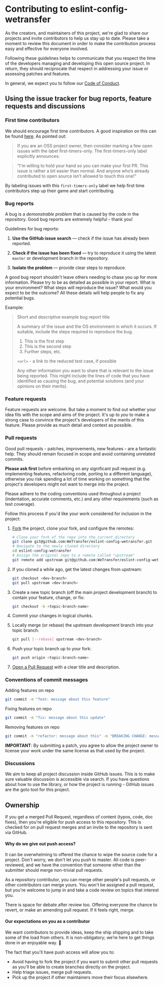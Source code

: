 # Contributing to eslint-config-wetransfer

As the creators, and maintainers of this project, we're glad to share our projects and invite contributors to help us stay up to date. Please take a moment to review this document in order to make the contribution process easy and effective for everyone involved.

Following these guidelines helps to communicate that you respect the time of the developers managing and developing this open source project. In return, they should reciprocate that respect in addressing your issue or assessing patches and features.

In general, we expect you to follow our [Code of Conduct](https://github.com/WeTransfer/eslint-config-wetransfer/blob/master/.github/CODE_OF_CONDUCT.md).

## Using the issue tracker for bug reports, feature requests and discussions

### First time contributors
We should encourage first time contributors. A good inspiration on this can be found [here](http://www.firsttimersonly.com/). As pointed out:

> If you are an OSS project owner, then consider marking a few open issues with the label first-timers-only. The first-timers-only label explicitly announces:

> "I'm willing to hold your hand so you can make your first PR. This issue is rather a bit easier than normal. And anyone who’s already contributed to open source isn’t allowed to touch this one!"

By labeling issues with this `first-timers-only` label we help first time contributors step up their game and start contributing.

### Bug reports

A bug is a _demonstrable problem_ that is caused by the code in the repository.
Good bug reports are extremely helpful - thank you!

Guidelines for bug reports:

1. **Use the GitHub issue search** &mdash; check if the issue has already been
   reported.

2. **Check if the issue has been fixed** &mdash; try to reproduce it using the
   latest `master` or development branch in the repository.

3. **Isolate the problem** &mdash; provide clear steps to reproduce.

A good bug report shouldn't leave others needing to chase you up for more
information. Please try to be as detailed as possible in your report. What is
your environment? What steps will reproduce the issue? What would you expect to be the outcome? All these details will help people to fix any potential bugs.

Example:

> Short and descriptive example bug report title
>
> A summary of the issue and the OS environment in which it occurs. If
> suitable, include the steps required to reproduce the bug.
>
> 1. This is the first step
> 2. This is the second step
> 3. Further steps, etc.
>
> `<url>` - a link to the reduced test case, if possible
>
> Any other information you want to share that is relevant to the issue being
> reported. This might include the lines of code that you have identified as
> causing the bug, and potential solutions (and your opinions on their
> merits).

### Feature requests

Feature requests are welcome. But take a moment to find out whether your idea
fits with the scope and aims of the project. It's up to *you* to make a strong
case to convince the project's developers of the merits of this feature. Please
provide as much detail and context as possible.


### Pull requests

Good pull requests - patches, improvements, new features - are a fantastic
help. They should remain focused in scope and avoid containing unrelated
commits.

**Please ask first** before embarking on any significant pull request (e.g.
implementing features, refactoring code, porting to a different language),
otherwise you risk spending a lot of time working on something that the
project's developers might not want to merge into the project.

Please adhere to the coding conventions used throughout a project (indentation,
accurate comments, etc.) and any other requirements (such as test coverage).

Follow this process if you'd like your work considered for inclusion in the
project:

1. [Fork](http://help.github.com/fork-a-repo/) the project, clone your fork,
   and configure the remotes:

   ```bash
   # Clone your fork of the repo into the current directory
   git clone git@github.com:WeTransfer/eslint-config-wetransfer.git
   # Navigate to the newly cloned directory
   cd eslint-config-wetransfer
   # Assign the original repo to a remote called "upstream"
   git remote add upstream git@github.com:WeTransfer/eslint-config-wetransfer.git
   ```

2. If you cloned a while ago, get the latest changes from upstream:

   ```bash
   git checkout <dev-branch>
   git pull upstream <dev-branch>
   ```

3. Create a new topic branch (off the main project development branch) to
   contain your feature, change, or fix:

   ```bash
   git checkout -b <topic-branch-name>
   ```

4. Commit your changes in logical chunks.

5. Locally merge (or rebase) the upstream development branch into your topic branch:

   ```bash
   git pull [--rebase] upstream <dev-branch>
   ```

6. Push your topic branch up to your fork:

   ```bash
   git push origin <topic-branch-name>
   ```

7. [Open a Pull Request](https://help.github.com/articles/using-pull-requests/)
    with a clear title and description.

### Conventions of commit messages

Adding features on repo

```bash
git commit -m "feat: message about this feature"
```

Fixing features on repo

```bash
git commit -m "fix: message about this update"
```

Removing features on repo

```bash
git commit -m "refactor: message about this" -m "BREAKING CHANGE: message about the breaking change"
```


**IMPORTANT**: By submitting a patch, you agree to allow the project owner to
license your work under the same license as that used by the project.

### Discussions

We aim to keep all project discussion inside GitHub issues. This is to make sure valuable discussion is accessible via search. If you have questions about how to use the library, or how the project is running - GitHub issues are the goto tool for this project.

## Ownership

If you get a merged Pull Request, regardless of content (typos, code, doc fixes), then you're eligible for push access to this repository. This is checked for on pull request merges and an invite to the repository is sent via GitHub.

#### Why do we give out push access?

It can be overwhelming to offered the chance to wipe the source code for a project. Don't worry, we don't let you push to master. All code is peer-reviewed, and we have the convention that someone other than the submitter should merge non-trivial pull requests.

As a repository contributor, you can merge other people's pull requests, or other contributors can merge yours. You won't be assigned a pull request, but you're welcome to jump in and take a code review on topics that interest you.

There is space for debate after review too. Offering everyone the chance to revert, or make an amending pull request. If it feels right, merge.

#### Our expectations on you as a contributor

We want contributors to provide ideas, keep the ship shipping and to take some of the load from others. It is non-obligatory; we’re here to get things done in an enjoyable way. 🎉

The fact that you'll have push access will allow you to:

- Avoid having to fork the project if you want to submit other pull requests as you'll be able to create branches directly on the project.
- Help triage issues, merge pull requests.
- Pick up the project if other maintainers move their focus elsewhere.
